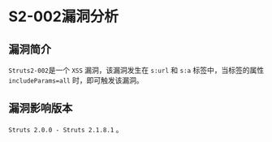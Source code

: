 # S2-002漏洞分析

## 漏洞简介

`Struts2-002`是一个 `XSS` 漏洞，该漏洞发生在 `s:url` 和 `s:a` 标签中，当标签的属性 `includeParams=all` 时，即可触发该漏洞。



## 漏洞影响版本

`Struts 2.0.0 - Struts 2.1.8.1` 。